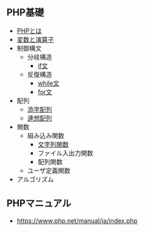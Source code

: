 ## PHP基礎

+ [PHPとは](01_php.md)
+ [変数と演算子](02_php.md)
+ 制御構文
  + 分岐構造
    + [if文](03_php.md)
  + 反復構造
    + [while文](04_php.md)
    + [for文](05_php.md)
+ 配列
  + [添字配列](06_php.md)
  + [連想配列](07_php.md)
+ 関数
  + 組み込み関数
    + [文字列関数](08_php.md)
    + ファイル入出力関数
    + 配列関数
  + ユーザ定義関数
+ アルゴリズム

## PHPマニュアル

+ https://www.php.net/manual/ja/index.php
